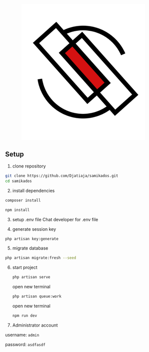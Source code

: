 <p align="center"><a href="https://laravel.com" target="_blank"><img src="https://github.com/Djatiaja/samikados/blob/damar-be/public/assets/SamikadosLogo.png" width="400" alt="Laravel Logo"></a></p>


## Setup

1. clone repository

```bash
git clone https://github.com/Djatiaja/samikados.git
cd samikados
```

2. install dependencies

```bash
composer install
```
```bash
npm install
```

3. setup .env file
Chat developer for .env file 

4. generate session key

```bash
php artisan key:generate
```

5. migrate database

```bash
php artisan migrate:fresh --seed
```

6. start project

    ```bash
    php artisan serve
    ```
    open new terminal
    ```bash
    php artisan queue:work
    ```
    open new terminal
    ```bash
    npm run dev
    ```

7. Administrator account

username: `admin`

password: `asdfasdf`
